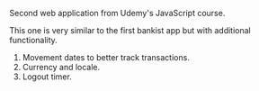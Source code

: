 Second web application from Udemy's JavaScript course.

This one is very similar to the first bankist app but with additional functionality.

1. Movement dates to better track transactions.
2. Currency and locale.
3. Logout timer.
